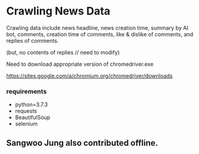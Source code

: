 # Crawling News Data

Crawling data include news headline, news creation time, summary by AI bot, comments, creation time of comments, like & dislike of comments, and replies of comments.

(but, no contents of replies // need to modify)


Need to download appropriate version of chromedriver.exe

https://sites.google.com/a/chromium.org/chromedriver/downloads


### requirements
- python=3.7.3
- requests
- BeautifulSoup
- selenium


## Sangwoo Jung also contributed offline.
